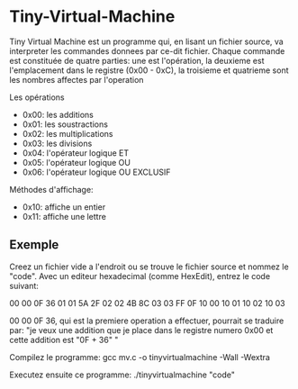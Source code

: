 # Tiny-Virtual-Machine

Tiny Virtual Machine est un programme qui, en lisant un fichier source, va interpreter les commandes donnees par ce-dit fichier.
Chaque commande est constituée de quatre parties: une est l'opération, la deuxieme est l'emplacement dans le registre (0x00 - 0xC), la troisieme et quatrieme sont les nombres affectes par l'operation

Les opérations
 - 0x00: les additions
 - 0x01: les soustractions
 - 0x02: les multiplications
 - 0x03: les divisions
 - 0x04: l'opérateur logique ET
 - 0x05: l'opérateur logique OU
 - 0x06: l'opérateur logique OU EXCLUSIF

Méthodes d'affichage:
 - 0x10: affiche un entier
 - 0x11: affiche une lettre

Exemple
-------
Creez un fichier vide a l'endroit ou se trouve le fichier source et nommez le "code". Avec un editeur hexadecimal (comme HexEdit), entrez le code suivant:

00 00 0F 36 01 01 5A 2F 02 02 4B 8C 03 03 FF 0F 10 00 10 01 10 02 10 03
	
00 00 0F 36, qui est la premiere operation a effectuer, pourrait se traduire par: "je veux une addition que je place dans le registre numero 0x00 et cette addition est "0F + 36" "
	
Compilez le programme: gcc mv.c -o tinyvirtualmachine -Wall -Wextra

Executez ensuite ce programme: ./tinyvirtualmachine "code"
